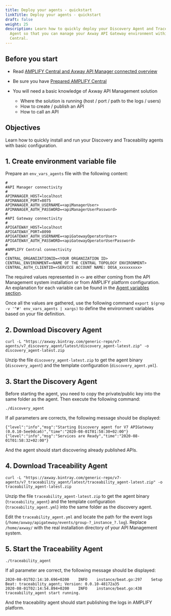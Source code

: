 ```yaml
---
title: Deploy your agents - quickstart
linkTitle: Deploy your agents - quickstart
draft: false
weight: 25
description: Learn how to quickly deploy your Discovery Agent and Traceability
  Agent so that you can manage your Axway API Gateway environment within AMPLIFY
  Central.
---
```

## Before you start

* Read [AMPLIFY Central and Axway API Manager connected overview](/docs/central/connect-api-manager/)
* Be sure you have [Prepared AMPLIFY Central](/docs/central/connect-api-manager/prepare-amplify-central/)
* You will need a basic knowledge of Axway API Management solution

    * Where the solution is running (host / port / path to the logs / users)
    * How to create / publish an API
    * How to call an API

## Objectives

Learn how to quickly install and run your Discovery and Traceability agents with basic configuration.

## 1. Create environment variable file

Prepare an `env_vars_agents` file with the following content:

```
#
#API Manager connectivity
#
APIMANAGER_HOST=localhost
APIMANAGER_PORT=8075
APIMANAGER_AUTH_USERNAME=<apiManagerUser>
APIMANAGER_AUTH_PASSWORD=<apiManagerUserPassword>
#
#API Gateway connectivity
#
APIGATEWAY_HOST=localhost
APIGATEWAY_PORT=8090
APIGATEWAY_AUTH_USERNAME=<apiGatewayOperatorUser>
APIGATEWAY_AUTH_PASSWORD=<apiGatewayOperatorUserPassword>
#
#AMPLIFY Central connectivity
#
CENTRAL_ORGANIZATIONID=<YOUR ORGANIZATION ID>
CENTRAL_ENVIRONMENT=<NAME OF THE CENTRAL TOPOLOGY ENVIRONMENT>
CENTRAL_AUTH_CLIENTID=<SERVICE ACCOUNT NAME: DOSA_xxxxxxxxx>
```

The required values represented in `<>` are either coming from the API Management system installation or from AMPLIFY platform configuration.
An explanation for each variable can be found in the [Agent variables section](/docs/central/connect-api-gateway/agent-variables/).

Once all the values are gathered, use the following command `export $(grep -v '^#' env_vars_agents | xargs)` to define the environment variables based on your file definition.

## 2. Download Discovery Agent

```shell
curl -L "https://axway.bintray.com/generic-repo/v7-agents/v7_discovery_agent/latest/discovery_agent-latest.zip" -o discovery_agent-latest.zip
```

Unzip the file `discovery_agent-latest.zip` to get the agent binary (`discovery_agent`) and the template configuration (`discovery_agent.yml`).

## 3. Start the Discovery Agent

Before starting the agent, you need to copy the private/public key into the same folder as the agent. Then execute the following command:

```shell
./discovery_agent
```

If all parameters are corrects, the following message should be displayed:

```shell
{"level":"info","msg":"Starting Discovery agent for V7 APIGateway (0.0.10-5ee9dca6)","time":"2020-08-01T01:58:30+02:00"}
{"level":"info","msg":"Services are Ready","time":"2020-08-01T01:58:32+02:00"}
```

And the agent should start discovering already published APIs.

## 4. Download Traceability Agent

```shell
curl -L "https://axway.bintray.com/generic-repo/v7-agents/v7_traceability_agent/latest/traceability_agent-latest.zip" -o traceability_agent-latest.zip
```

Unzip the file `traceability_agent-latest.zip` to get the agent binary (`traceability_agent`) and the template configuration (`traceability_agent.yml`) into the same folder as the discovery agent.

Edit the `traceability_agent.yml` and locate the path for the event logs (`/home/axway/apigateway/events/group-?_instance_?.log`). Replace `/home/axway/` with the real installation directory of your API Management system.

## 5. Start the Traceability Agent

```
./traceability_agent
```

If all parameter are correct, the following message should be displayed:

```shell
2020-08-01T02:14:10.696+0200    INFO    instance/beat.go:297    Setup Beat: traceability_agent; Version: 0.0.10-48172a35
2020-08-01T02:14:54.894+0200    INFO    instance/beat.go:438    traceability_agent start running.
```

And the traceability agent should start publishing the logs in AMPLIFY platform.
